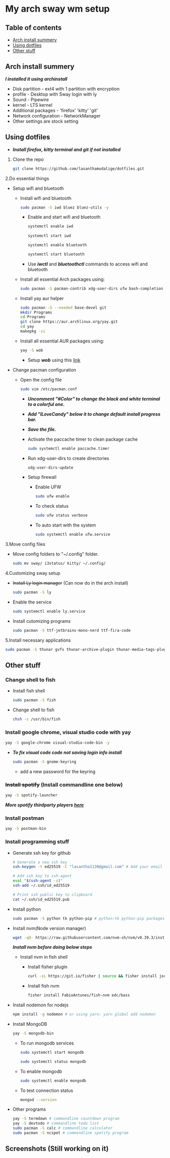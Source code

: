 # My arch sway wm setup

## Table of contents

* [Arch install summery](#arch-install-summery)
* [Using dotfiles](#using-dotfiles)
* [Other stuff](#other-stuff)

## Arch install summery

***I installed it using archinstall***

* Disk partition - ext4 with 1 partition with encryption
* profile - Desktop with Sway login with ly
* Sound - Pipewire
* kernel - LTS kernel
* Additional packages - 'firefox' 'kitty' 'git'
* Network configuration - NetworkManager
* Other settings are stock setting
  
## Using dotfiles

* ***Install firefox, kitty terminal and git if not installed***
  
1. Clone the repo

   <!-- This is how to properly declare code snippets  -->  
    ```bash
    git clone https://github.com/lasanthamudalige/dotfiles.git
    ```

2.Do essential things

* Setup wifi and bluetooth

  * Install wifi and bluetooth

      ```bash
      sudo pacman -S iwd bluez bluez-utils -y
      ```

    * Enable and start wifi and bluetooth

      ```bash
      systemctl enable iwd
        
      systemctl start iwd

      systemctl enable bluetooth

      systemctl start bluetooth
      ```

    * Use ***iwctl*** and ***bluetoothctl*** commands to access wifi and bluetooth
  
  * Install all essential Arch packages using:

    ```bash
    sudo pacman -S pacman-contrib xdg-user-dirs ufw bash-completion wofi i3status mako  -y
    ```

  * Install yay aur helper

    ```bash
    sudo pacman -S --needed base-devel git
    mkdir Programs
    cd Programs
    git clone https://aur.archlinux.org/yay.git
    cd yay
    makepkg -si
    ```

  * Install all essential AUR packages using:

    ```bash
    yay -S wob
    ```

    * Setup ***wob*** using this [link](https://github.com/francma/wob/blob/master/contrib/README.md)

* Change pacman configuration
  
  * Open the config file

      ```bash
      sudo vim /etc/pacman.conf
      ```

    * ***Uncomment "#Color" to change the black and white terminal to a colorful one.***
    * ***Add "ILoveCandy" below it to change default install progress bar.***

    * ***Save the file.***  

    * Activate the paccache timer to clean package cache

      ```bash
      sudo systemctl enable paccache.timer
      ```

    * Run xdg-user-dirs to create directories

      ```bash
      xdg-user-dirs-update
      ```

    * Setup firewall
      * Enable UFW

         ```bash
        sudo ufw enable
        ```

      * To check status

        ```bash
        sudo ufw status verbose
        ```

      * To auto start with the system

        ```bash
        sudo systemctl enable ufw.service
        ```

3.Move config files

* Move config folders to "~/.config" folder.

  ```bash
  sudo mv sway/ i3status/ kitty/ ~/.config/
  ```

4.Customizing sway setup

* ~~Install Ly login manager~~ (Can now do in the arch install)

    ```bash
    sudo pacman -S ly
    ```

* Enable the service

  ```bash
  sudo systemctl enable ly.service
  ```

* Install cutomizing programs

  ```bash
  sudo pacman -S ttf-jetbrains-mono-nerd ttf-fira-code
  ```

5.Install necessary applications

  ```bash
  sudo pacman -S thunar gvfs thunar-archive-plugin thunar-media-tags-plugin thunar-volman tumbler ranger atool ffmpegthumbnailer highlight libcaca mediainfo poppler transmission-cli w3m odt2txt noto-fonts-emoji flameshot vlc transmission-gtk ristretto mousepad libreoffice-fresh # or libreoffice-still for stable version
  ```

## Other stuff

### Change shell to fish

* Install fish shell

  ```bash
  sudo pacman -S fish
  ```

* Change shell to fish

  ```bash
  chsh -s /usr/bin/fish
  ```

### Install google chrome, visual studio code with yay

```bash
yay -S google-chrome visual-studio-code-bin -y
```

* ***To fix visual code code not saving login info install***

  ```bash
  sudo pacman -S gnome-keyring
  ```

  * add a new password for the keyring

### ~~Install spotify~~ (Install commandline one below)

  ```bash
  yay -S spotify-launcher
  ```

***More spotify thirdparty players [here](https://wiki.archlinux.org/title/Spotify)***

### Install postman

  ```bash
  yay -S postman-bin
  ```

### Install programming stuff
  
* Generate ssh key for github

  ```bash
  # Generate a new ssh key
  ssh-keygen -t ed25519 -C "lasantha1130@gmail.com" # Add your email here by replacing "lasantha1130@gmail.com"

  # Add ssh key to ssh-agent
  eval "$(ssh-agent -s)"
  ssh-add ~/.ssh/id_ed25519

  # Print ssh public key to clipboard
  cat ~/.ssh/id_ed25519.pub
  ```

* Install python

    ```bash
    sudo pacman -S python tk python-pip # python-tk python-pip packages 
    ```
  
* Install nvm(Node version manager)

  ```bash
  wget -qO- https://raw.githubusercontent.com/nvm-sh/nvm/v0.39.3/install.sh | bash  
  ```

    ***Install nvm before doing below steps***

  * Install nvm in fish shell

    * Install fisher plugin

        ```bash
        curl -sL https://git.io/fisher | source && fisher install jorgebucaran/fisher
        ```

    * Install fish nvm

        ```bash
        fisher install FabioAntunes/fish-nvm edc/bass
        ```

* Install nodemon for nodejs

   ```bash
   npm install -g nodemon # or using yarn: yarn global add nodemon
   ```

* Install MongoDB

   ```bash
   yay -S mongodb-bin
   ```

  * To run mongodb services

    ```bash
    sudo systemctl start mongodb

    sudo systemctl status mongodb
    ```

  * To enable mongodb

    ```bash
    sudo systemctl enable mongodb
    ```

  * To test connection status

    ```bash
    mongod --version
    ```

* Other programs

  ```bash
  yay -S termdown # commandline countdown program
  yay -S devtodo # commandline todo list
  sudo pacman -S calc # commandline calculator
  sudo pacman -S ncspot # commandline spotify program
  ```

## Screenshots (Still working on it)

